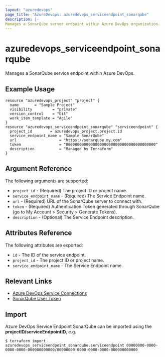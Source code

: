 ```yaml
---
layout: "azuredevops"
page_title: "AzureDevops: azuredevops_serviceendpoint_sonarqube"
description: |-
Manages a SonarQube server endpoint within Azure DevOps organization.
---
```


# azuredevops_serviceendpoint_sonarqube
Manages a SonarQube service endpoint within Azure DevOps.

## Example Usage

```hcl
resource "azuredevops_project" "project" {
  name       = "Sample Project"
  visibility         = "private"
  version_control    = "Git"
  work_item_template = "Agile"
}
resource "azuredevops_serviceendpoint_sonarqube" "serviceendpoint" {
  project_id        = azuredevops_project.project.id
  service_endpoint_name = "Sample SonarQube"
  url                   = "https://sonarqube.my.com"
  token                 = "0000000000000000000000000000000000000000"
  description           = "Managed by Terraform"
}
```

## Argument Reference

The following arguments are supported:

* `project_id` - (Required) The project ID or project name.
* `service_endpoint_name` - (Required) The Service Endpoint name.
* `url` - (Required) URL of the SonarQube server to connect with.
* `token` - (Required) Authentication Token generated through SonarQube (go to My Account > Security > Generate Tokens).
* `description` - (Optional) The Service Endpoint description.

## Attributes Reference

The following attributes are exported:

* `id` - The ID of the service endpoint.
* `project_id` - The project ID or project name.
* `service_endpoint_name` - The Service Endpoint name.

## Relevant Links
* [Azure DevOps Service Connections](https://docs.microsoft.com/en-us/azure/devops/pipelines/library/service-endpoints?view=azure-devops&tabs=yaml)
* [SonarQube User Token](https://docs.sonarqube.org/latest/user-guide/user-token/)

## Import
Azure DevOps Service Endpoint SonarQube can be imported using the **projectID/serviceEndpointID**, e.g.

```shell
$ terraform import azuredevops_serviceendpoint_sonarqube.serviceendpoint 00000000-0000-0000-0000-000000000000/00000000-0000-0000-0000-000000000000
```
